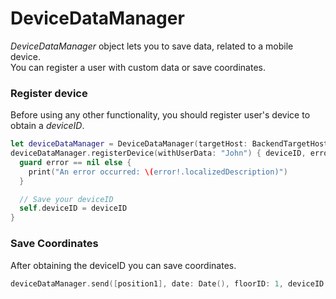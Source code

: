 # __DeviceDataManager__

*DeviceDataManager* object lets you to save data, related to a mobile device.  
You can register a user with custom data or save coordinates.

### Register device

Before using any other functionality, you should register user's device to obtain a *deviceID*.

```swift
let deviceDataManager = DeviceDataManager(targetHost: BackendTargetHost, apiKey: ApiKey)
deviceDataManager.registerDevice(withUserData: "John") { deviceID, error in
  guard error == nil else {
    print("An error occurred: \(error!.localizedDescription)")
  }

  // Save your deviceID
  self.deviceID = deviceID
}
```

### Save Coordinates

After obtaining the deviceID you can save coordinates.

```swift
deviceDataManager.send([position1], date: Date(), floorID: 1, deviceID: deviceID)
```
